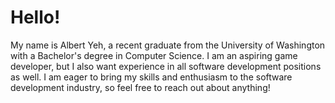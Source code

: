 # Hello!
My name is Albert Yeh, a recent graduate from the University of Washington with a Bachelor's degree in Computer Science. I am an aspiring game developer, but I also want experience in all software development positions as well. I am eager to bring my skills and enthusiasm to the software development industry, so feel free to reach out about anything!
